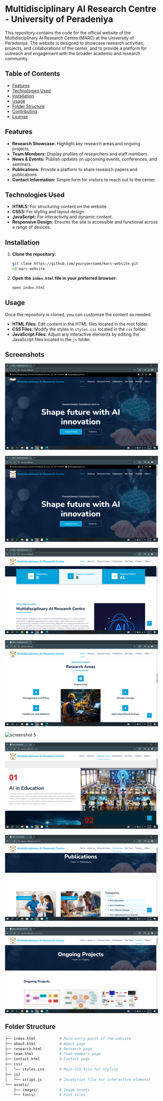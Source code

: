 # Multidisciplinary AI Research Centre - University of Peradeniya

This repository contains the code for the official website of the Multidisciplinary AI Research Centre (MARC) at the University of Peradeniya. The website is designed to showcase research activities, projects, and collaborations of the center, and to provide a platform for outreach and engagement with the broader academic and research community.

## Table of Contents

- [Features](#features)
- [Technologies Used](#technologies-used)
- [Installation](#installation)
- [Usage](#usage)
- [Folder Structure](#folder-structure)
- [Contributing](#contributing)
- [License](#license)

## Features

- **Research Showcase:** Highlight key research areas and ongoing projects.
- **Team Members:** Display profiles of researchers and staff members.
- **News & Events:** Publish updates on upcoming events, conferences, and seminars.
- **Publications:** Provide a platform to share research papers and publications.
- **Contact Information:** Simple form for visitors to reach out to the center.

## Technologies Used

- **HTML5:**  For structuring content on the website.
- **CSS3:** For styling and layout design.
- **JavaScript:** For interactivity and dynamic content.
- **Responsive Design:** Ensures the site is accessible and functional across a range of devices.

## Installation

1. **Clone the repository:**

    ```bash
    git clone https://github.com/yourusername/marc-website.git
    cd marc-website
    ```

2. **Open the `index.html` file in your preferred browser:**

    ```bash
    open index.html
    ```

## Usage

Once the repository is cloned, you can customize the content as needed:

- **HTML Files:** Edit content in the HTML files located in the root folder.
- **CSS Files:** Modify the styles in `styles.css` located in the `css` folder.
- **JavaScript Files:** Adjust any interactive elements by editing the JavaScript files located in the `js` folder.

## Screenshots
![screenshot 1](screenshots/ss1.png)
<br>
<br>
![screenshot 2](screenshots/ss2.png)
<br>
<br>
![screenshot 3](screenshots/ss3.png)
<br>
<br>
![screenshot 4](screenshots/ss4.png)
<br>
<br>
![screenshot 5](screenshots/s51.png)
<br>
<br>
![screenshot 6](screenshots/ss6.png)
<br>
<br>
![screenshot 7](screenshots/ss7.png)
<br>
<br>
![screenshot 8](screenshots/ss8.png)


## Folder Structure

```bash
├── index.html           # Main entry point of the website
├── about.html           # About page
├── research.html        # Research page
├── team.html            # Team members page
├── contact.html         # Contact page
├── css/
│   └── styles.css       # Main CSS file for styling
├── js/
│   └── script.js        # JavaScript file for interactive elements
└── assets/
    ├── images/          # Image assets
    └── fonts/           # Font files



